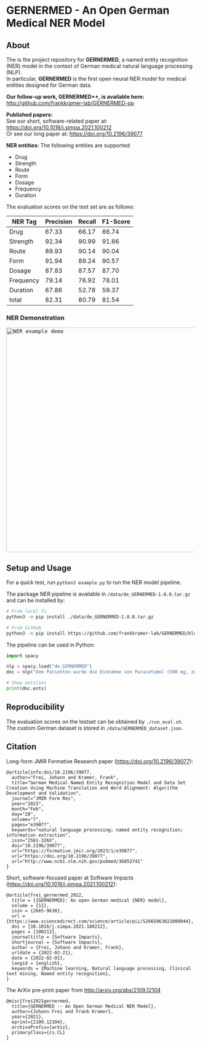 # GERNERMED - An Open German Medical NER Model

## About
The is the project repository for **GERNERMED**, a named entity recognition (NER) model in the context of German medical natural language processing (NLP).  
In particular, **GERNERMED** is the first open neural NER model for medical entities designed for German data.

**Our follow-up work, GERNERMED++, is available here:** http://github.com/frankkramer-lab/GERNERMED-pp

**Published papers:**\
See our short, software-related paper at: https://doi.org/10.1016/j.simpa.2021.100212 \
Or see our long paper at: https://doi.org/10.2196/39077

**NER entities:**
The following entities are supported:
- Drug
- Strength
- Route
- Form
- Dosage
- Frequency
- Duration

The evaluation scores on the test set are as follows:  

| NER Tag   | Precision | Recall | F1-Score |
|-----------|-----------|--------|----------|
| Drug      |     67.33 |  66.17 |    66.74 |
| Strength  |     92.34 |  90.99 |    91.66 |
| Route     |     89.93 |  90.14 |    90.04 |
| Form      |     91.94 |  89.24 |    90.57 |
| Dosage    |     87.83 |  87.57 |    87.70 |
| Frequency |     79.14 |  76.92 |    78.01 |
| Duration  |     67.86 |  52.78 |    59.37 |
| total     |     82.31 |  80.79 |    81.54 |

### NER Demonstration
<kbd><img src="./data/demo.png" alt="NER example demo" width="600"/></kbd>
                                                              
## Setup and Usage

For a quick test, run `python3 example.py` to run the NER model pipeline.

The package NER pipeline is available in `/data/de_GERNERMED-1.0.0.tar.gz` and can be installed by:  
```bash
# From local fs
python3 -m pip install ./data/de_GERNERMED-1.0.0.tar.gz

# From GitHub
python3 -m pip install https://github.com/frankkramer-lab/GERNERMED/blob/main/data/de_GERNERMED-1.0.0.tar.gz?raw=true
```  
The pipeline can be used in Python:  
```python
import spacy

nlp = spacy.load("de_GERNERMED")
doc = nlp("Dem Patienten wurde die Einnahme von Paracetamol (500 mg, zwei Tabletten täglich, 8 Wochen lang) zur Behandlung empfohlen.")

# Show entities
print(doc.ents)
```

## Reproducibility

The evaluation scores on the testset can be obtained by `./run_eval.sh`.  
The custom German dataset is stored in `/data/GERNERMED_dataset.json`.

## Citation

Long-form JMIR Formative Research paper (https://doi.org/10.2196/39077):
```
﻿@article{info:doi/10.2196/39077,
  author="Frei, Johann and Kramer, Frank",
  title="German Medical Named Entity Recognition Model and Data Set Creation Using Machine Translation and Word Alignment: Algorithm Development and Validation",
  journal="JMIR Form Res",
  year="2023",
  month="Feb",
  day="28",
  volume="7",
  pages="e39077",
  keywords="natural language processing; named entity recognition; information extraction",
  issn="2561-326X",
  doi="10.2196/39077",
  url="https://formative.jmir.org/2023/1/e39077",
  url="https://doi.org/10.2196/39077",
  url="http://www.ncbi.nlm.nih.gov/pubmed/36853741"
}
```

Short, software-focused paper at Software Impacts (https://doi.org/10.1016/j.simpa.2021.100212):
```
@article{frei_gernermed_2022,
  title = {{GERNERMED}: An open German medical {NER} model},
  volume = {11},
  issn = {2665-9638},
  url = {https://www.sciencedirect.com/science/article/pii/S2665963821000944},
  doi = {10.1016/j.simpa.2021.100212},
  pages = {100212},
  journaltitle = {Software Impacts},
  shortjournal = {Software Impacts},
  author = {Frei, Johann and Kramer, Frank},
  urldate = {2022-02-21},
  date = {2022-02-01},
  langid = {english},
  keywords = {Machine learning, Natural language processing, Clinical text mining, Named entity recognition},
}
```

The ArXiv pre-print paper from http://arxiv.org/abs/2109.12104

```
@misc{frei2021gernermed,
  title={GERNERMED -- An Open German Medical NER Model}, 
  author={Johann Frei and Frank Kramer},
  year={2021},
  eprint={2109.12104},
  archivePrefix={arXiv},
  primaryClass={cs.CL}
}
```
